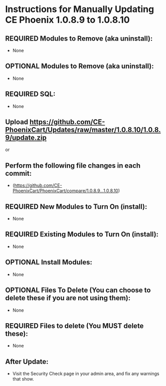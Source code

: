 # Instructions for Manually Updating CE Phoenix 1.0.8.9 to 1.0.8.10
## REQUIRED Modules to Remove (aka uninstall):
* None

## OPTIONAL  Modules to Remove (aka uninstall):
* None

## REQUIRED SQL:
* None

## Upload https://github.com/CE-PhoenixCart/Updates/raw/master/1.0.8.10/1.0.8.9/update.zip
or
## Perform the following file changes in each commit:
* (https://github.com/CE-PhoenixCart/PhoenixCart/compare/1.0.8.9...1.0.8.10)

## REQUIRED New Modules to Turn On (install):
* None

## REQUIRED Existing Modules to Turn On (install):
* None

## OPTIONAL Install Modules:
* None

## OPTIONAL Files To Delete (You can choose to delete these if you are not using them):
* None

## REQUIRED Files to delete (You MUST delete these):
* None

## After Update:
* Visit the Security Check page in your admin area, and fix any warnings that show.  
